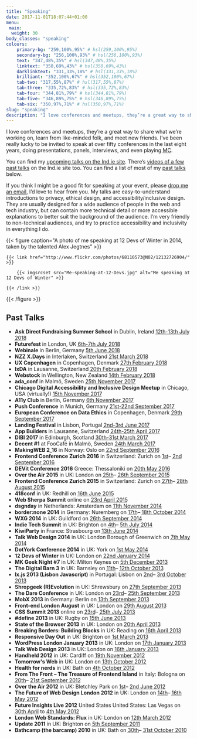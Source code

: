 ```yaml
---
title: "Speaking"
date: 2017-11-01T18:07:44+01:00
menu:
 main:
  weight: 30
body_classes: "speaking"
colours:
    primary-bg: "259,100%,95%" # hsl(259,100%,95%)
    secondary-bg: "256,100%,93%" # hsl(256,100%,93%)
    text: "347,48%,35%" # hsl(347,48%,35%)
    linktext: "350,69%,43%" # hsl(350,69%,43%)
    darklinktext: "331,33%,18%" # hsl(331,33%,18%)
    brilliant: "352,100%,67%" # hsl(352,100%,67%)
    tab-two: "317,55%,87%" # hsl(317,55%,87%)
    tab-three: "335,72%,83%" # hsl(335,72%,83%)
    tab-four: "344,81%,79%" # hsl(344,81%,79%)
    tab-five: "346,89%,75%" # hsl(346,89%,75%)
    tab-six: "350,97%,71%" # hsl(350,97%,71%)
slug: "speaking"
description: "I love conferences and meetups, they’re a great way to share what we’re working on, learn from like-minded folk, and meet new friends. I’ve been really lucky to be invited to speak at over fifty conferences in the last eight years, doing presentations, panels, interviews, and even playing MC."
---
```


I love conferences and meetups, they’re a great way to share what we’re working on, learn from like-minded folk, and meet new friends. I’ve been really lucky to be invited to speak at over fifty conferences in the last eight years, doing presentations, panels, interviews, and even playing <abbr title="Master of Ceremonies">MC</abbr>.<!--more-->

You can find my [upcoming talks on the Ind.ie site](https://ind.ie/events). There’s [videos of a few past talks](https://ind.ie/services/talks/#laura) on the Ind.ie site too. You can find a list of most of my [past talks](#past-talks) below.

If you think I might be a good fit for speaking at your event, please [drop me an email](mailto:laura@ind.ie), I’d love to hear from you. My talks are easy-to-understand introductions to privacy, ethical design, and accessibility/inclusive design. They are usually designed for a wide audience of people in the web and tech industry, but can contain more technical detail or more accessible explanations to better suit the background of the audience. I’m very friendly to non-technical audiences, and try to practice accessibility and inclusivity in everything I do.

{{< figure caption="A photo of me speaking at 12 Devs of Winter in 2014, taken by the talented Alex Jegtnes" >}}

    {{< link href="http://www.flickr.com/photos/68110573@N02/12132726904/" >}}

        {{< imgsrcset src="Me-speaking-at-12-Devs.jpg" alt="Me speaking at 12 Devs of Winter" >}}
    
    {{< /link >}}

{{< /figure >}}

## Past Talks

* **Ask Direct Fundraising Summer School** in Dublin, Ireland <abbr class="dtstart" title="2018-07-12">12th-13th July 2018</abbr>
* **Futurefest** in London, UK <abbr class="dtstart" title="2018-07-6">6th-7th July 2018</abbr>
* **Webinale** in Berlin, Germany <abbr class="dtstart" title="2018-06-5">5th June 2018</abbr>
* **NZZ X.Days** in Interlaken, Switzerland <abbr class="dtstart" title="2018-03-21">21st March 2018</abbr>
* **UX Copenhagen** in Copenhagen, Denmark <abbr class="dtstart" title="2018-02-27">27th February 2018</abbr>
* **IxDA** in Lausanne, Switzerland <abbr class="dtstart" title="2018-02-20">20th February 2018</abbr>
* **Webstock** in Wellington, New Zealand <abbr class="dtstart" title="2018-02-14">14th February 2018</abbr>
* **ada_conf** in Malmö, Sweden <abbr class="dtstart" title="2017-11-25">25th November 2017</abbr>
* **Chicago Digital Accessibility and Inclusive Design Meetup** in Chicago, USA (virtually!) <abbr class="dtstart" title="2017-11-15">15th November 2017</abbr>
* **A11y Club** in Berlin, Germany <abbr class="dtstart" title="2017-11-06">6th November 2017</abbr>
* **Push Conference** in Munich, Germany <abbr class="dtstart" title="2017-09-21">21st-22nd September 2017</abbr>
* **European Conference on Data Ethics** in Copenhagen, Denmark <abbr class="dtstart" title="2017-09-29">29th September 2017</abbr>
* **Landing Festival** in Lisbon, Portugal <abbr class="dtstart" title="2017-06-02">2nd-3rd June 2017</abbr>
* **App Builders** in Lausanne, Switzerland <abbr class="dtstart" title="2017-04-24">24th-25th April 2017</abbr>
* **DIBI 2017** in Edinburgh, Scotland <abbr class="dtstart" title="2017-03-30">30th-31st March 2017</abbr>
* **Decent #1** at FooCafé in Malmö, Sweden <abbr class="dtstart" title="2017-03-24">24th March 2017</abbr>
* **MakingWEB 2_16** in Norway: Oslo on <abbr class="dtstart" title="2016-09-22">22nd September 2016</abbr>
* **Frontend Conference Zurich 2016** in Switzerland: Zurich on <abbr class="dtstart" title="2016-09-01">1st</abbr>– <abbr class="dtend" title="2016-09-02">2nd September 2016</abbr>
* **DEVit Conference 2016** Greece: Thessaloniki on <abbr class="dtstart" title="2016-05-20">20th May 2016</abbr>
* **Over the Air 2015** in UK: London on <abbr class="dtstart" title="2015-09-25">25th</abbr>– <abbr class="dtend" title="2015-09-26">26th September 2015</abbr>
* **Frontend Conference Zurich 2015** in Switzerland: Zurich on <abbr class="dtstart" title="2015-08-27">27th</abbr>– <abbr class="dtend" title="2015-08-28">28th August 2015</abbr>
* **418conf** in UK: Redhill on <abbr class="dtstart" title="2015-06-16">16th June 2015</abbr>
* **Web Sherpa Summit** online on <abbr class="dtstart" title="2015-04-23">23rd April 2015</abbr>
* **dsgn​day** in Netherlands: Amsterdam on <abbr class="dtstart" title="2014-11-11">11th November 2014</abbr>
* **border:none 2014** in Germany: Nuremberg on <abbr class="dtstart" title="2014-10-17">17th</abbr>– <abbr class="dtend" title="2014-10-18">18th October 2014</abbr>
* **WXG 2014** in UK: Guildford on <abbr class="dtstart" title="2014-09-26">26th September 2014</abbr>
* **Indie Tech Summit** in UK: Brighton on <abbr class="dtstart" title="2014-07-04">4th</abbr>– <abbr class="dtend" title="2014-07-05">5th July 2014</abbr>
* **KiwiParty** in France: Strasbourg on <abbr class="dtstart" title="2014-06-13">13th June 2014</abbr>
* **Talk Web Design 2014** in UK: London Borough of Greenwich on <abbr class="dtstart" title="2014-05-07">7th May 2014</abbr>
* **DotYork Conference 2014** in UK: York on <abbr class="dtstart" title="2014-05-01">1st May 2014</abbr>
* **12 Devs of Winter** in UK: London on <abbr class="dtstart" title="2014-01-22">22nd January 2014</abbr>
* **MK Geek Night #7** in UK: Milton Keynes on <abbr class="dtstart" title="2013-12-05">5th December 2013</abbr>
* **The Digital Barn 3** in UK: Barnsley on <abbr class="dtstart" title="2013-10-11">11th</abbr>– <abbr class="dtend" title="2013-10-12">12th October 2013</abbr>
* **lx.js 2013 (Lisbon Javascript)** in Portugal: Lisbon on <abbr class="dtstart" title="2013-10-02">2nd</abbr>– <abbr class="dtend" title="2013-10-03">3rd October 2013</abbr>
* **Shropgeek (R)Evolution** in UK: Shrewsbury on <abbr class="dtstart" title="2013-09-27">27th September 2013</abbr>
* **The Dare Conference** in UK: London on <abbr class="dtstart" title="2013-09-23">23rd</abbr>– <abbr class="dtend" title="2013-09-25">25th September 2013</abbr>
* **MobX 2013** in Germany: Berlin on <abbr class="dtstart" title="2013-09-13">13th September 2013</abbr>
* **Front-end London August** in UK: London on <abbr class="dtstart" title="2013-08-29">29th August 2013</abbr>
* **CSS Summit 2013** online on <abbr class="dtstart" title="2013-07-23">23rd</abbr>– <abbr class="dtend" title="2013-07-25">25th July 2013</abbr>
* **#define 2013** in UK: Rugby on <abbr class="dtstart" title="2013-06-15">15th June 2013</abbr>
* **State of the Browser 2013** in UK: London on <abbr class="dtstart" title="2013-04-20">20th April 2013</abbr>
* **Breaking Borders: Building Blocks** in UK: Reading on <abbr class="dtstart" title="2013-04-16">16th April 2013</abbr>
* **Responsive Day Out** in UK: Brighton on <abbr class="dtstart" title="2013-03-01">1st March 2013</abbr>
* **WordPress London January 2013** in UK: London on <abbr class="dtstart" title="2013-01-17">17th January 2013</abbr>
* **Talk Web Design 2013** in UK: London on <abbr class="dtstart" title="2013-01-16">16th January 2013</abbr>
* **Handheld 2012** in UK: Cardiff on <abbr class="dtstart" title="2012-11-19">19th November 2012</abbr>
* **Tomorrow's Web** in UK: London on <abbr class="dtstart" title="2012-10-13">13th October 2012</abbr>
* **Health for nerds** in UK: Bath on <abbr class="dtstart" title="2012-10-04">4th October 2012</abbr>
* **From The Front – The Treasure of Frontend Island** in Italy: Bologna on <abbr class="dtstart" title="2012-09-20">20th</abbr>– <abbr class="dtend" title="2012-09-21">21st September 2012</abbr>
* **Over the Air 2012** in UK: Bletchley Park on <abbr class="dtstart" title="2012-06-01">1st</abbr>– <abbr class="dtend" title="2012-06-02">2nd June 2012</abbr>
* **The Future of Web Design London 2012** in UK: London on <abbr class="dtstart" title="2012-05-14">14th</abbr>– <abbr class="dtend" title="2012-05-16">16th May 2012</abbr>
* **Future Insights Live 2012** United States United States: Las Vegas on <abbr class="dtstart" title="2012-04-30">30th April</abbr> to <abbr class="dtend" title="2012-05-04">4th May 2012</abbr>
* **London Web Standards: Flux** in UK: London on <abbr class="dtstart" title="2012-03-12">12th March 2012</abbr>
* **Update 2011** in UK: Brighton on <abbr class="dtstart" title="2011-09-05">5th September 2011</abbr>
* **Bathcamp (the barcamp) 2010** in UK: Bath on <abbr class="dtstart" title="2010-10-30">30th</abbr>– <abbr class="dtend" title="2010-10-31">31st October 2010</abbr>
